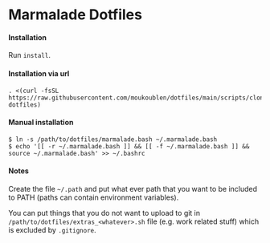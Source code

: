 # Marmalade Dotfiles

#### Installation

Run `install`.

#### Installation via url

```
. <(curl -fsSL https://raw.githubusercontent.com/moukoublen/dotfiles/main/scripts/clone-dotfiles)
```

#### Manual installation

```console
$ ln -s /path/to/dotfiles/marmalade.bash ~/.marmalade.bash
$ echo '[[ -r ~/.marmalade.bash ]] && [[ -f ~/.marmalade.bash ]] && source ~/.marmalade.bash' >> ~/.bashrc
```

#### Notes

Create the file `~/.path` and put what ever path that you want to be included to PATH (paths can contain environment variables).


You can put things that you do not want to upload to git in `/path/to/dotfiles/extras_<whatever>.sh` file (e.g. work related stuff) which is excluded by `.gitignore`.
